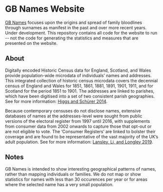 # GB Names Website
[GB Names](https://data.cdrc.ac.uk/gbnames/) focuses upon the origins and spread of family bloodlines through surnames as manifest in the past and over 
more recent years. Under development. This repository contains all code for the website to run -- not the code for generating the statistics and measures
that are presented on the website.

## About
Digitally encoded Historic Census data for England, Scotland, and Wales provide population-wide microdata of individuals’ names
and addresses. This integrated collection of historic census microdata covers the decennial census of England and Wales for 
1851, 1861, 1881, 1891, 1901, 1911, and for Scotland for the period 1851 to 1901. The addresses are linked to parishes, 
which have been digitised into a set of two consistent parish geographies. See for more information: 
[Higgs and Schürer 2014](https://beta.ukdataservice.ac.uk/datacatalogue/studies/study?id=7481).

Because contemporary censuses do not disclose names, extensive databases of names at the addresses-level were sought from 
public versions of the electoral register from 1997 until 2016, with supplements from consumer data from 2002 onwards to 
capture those that opt-out or are not eligible to vote. The ‘Consumer Registers’ are linked to bolster their coverage and 
are found to be representative of the vast majority of the UK’s adult population. See for more information: 
[Lansley, Li, and Longley 2019](https://rss.onlinelibrary.wiley.com/doi/abs/10.1111/rssa.12476).

## Notes
GB Names is intended to show interesting geographical patterns of names, rather than mapping individuals or families. 
We do not map or show statistics for names with less than 30 occurences per year or for areas where the selected name has a 
very small population.
